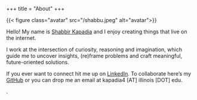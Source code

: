 +++
title = "About"
+++

<!-- ## About Me -->

<!-- ![ROhan](/rohan.jpeg) -->

{{< figure class="avatar" src="/shabbu.jpeg" alt="avatar">}}

Hello! My name is [Shabbir Kapadia](https://github.com/shabbir-kapadia) and I enjoy creating things that live on the internet. 

I work at the intersection of curiosity, reasoning and imagination, which guide me to uncover insights, (re)frame problems and craft meaningful, future-oriented solutions.

<!-- Fast-forward to today, I’ve had the privilege of working at a [start-up](https://www.roostify.com/) on automating a bank-transaction category identification task using transformer based models trained on the transaction description text.

I also recently appointed as a Grader at [UMass Amherst](https://www.umass.edu/) for COMPSCI 589 (Machine Learning). -->

If you ever want to connect hit me up on [LinkedIn](https://www.linkedin.com/in/shabbirkapadia/). To collaborate here’s my [GitHub](https://github.com/shabbir-kapadia) or you can drop me an email at kapadia4 [AT] illinois [DOT] edu.

.

<!-- ## Research Interest

Lorem ipsum dolor sit amet, consectetur adipiscing elit. Aliquam finibus ipsum
ac erat aliquam dapibus. Vestibulum vehicula placerat ex, a consectetur odio
pharetra quis[^1]. Mauris id urna ante.

Fusce pharetra diam ac nisi aliquet, velegestas ex iaculis. Pellentesque
laoreet cursus tellus sed pellentesque. Praesent a rhoncus elit[^2]. Nunc
ipsum nisl, consequat sit amet pretium quis, gravida id ipsum. -->


<!-- ## Professional Experience

**Roostify** (June - Aug 2022) \
Engineering Intern 
- Automating a bank-transaction category identification task using transformer based models trained on the transaction description text. Framework: Pytorch, HuggingFace - Transformers
- Creating visualisation reports and dashboards using SQL and LookML for gaining insights into mortgage underwriting conditions data

## Publications

In chronological order:
1. Mishra, P., & Mittal, R. (2021). NeuralNERE: Neural Named Entity Relationship Extraction for End-to-End Climate Change Knowledge Graph Construction. In Tackling Climate Change with Machine Learning Workshop at ICML.
2. Jain, S., Mittal, R., Jain, A., & Sinha, A. (2019, September). An efficient framework for monitoring tree cover in an area through aerial images. In Applications of machine learning (Vol. 11139, pp. 327-333). SPIE.
3. Jain, S., Mittal, R., Mishra, P., & Sinha, A. (2019, September). Road network mapping from aerial images. In Applications of Machine Learning (Vol. 11139, pp. 321-326). SPIE. -->

<!-- ## Typography

This is a [link](http://google.com). Something *italics* and something **bold**.

Here is a table:

Year | Award | Category
-----|-------|--------
2014 | Emmy  | Won Outstanding Lead Actor in a miniseries or a movie
2015 | BAFTA | Nominated for Best Leading Actor for Sherlock
2014 | Satellite | Won Best Actor miniseries or television film

Here is a horizontal rule:

---

Here is a blockquote:

> To a great mind, nothing is little

Here is a `code` block:

```python
def is_elementary():
  return True
```

## References

* Foo Bar: Head of Department, Placeholder Names, Lorem
* John Doe: Associate Professor, Department of Computer Science, Ipsum

[^1]: This is the first footnote.
[^2]: This is the second footnote. -->
